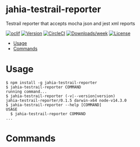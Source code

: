 jahia-testrail-reporter
=======================

Testrail reporter that accepts mocha json and jest xml reports

[![oclif](https://img.shields.io/badge/cli-oclif-brightgreen.svg)](https://oclif.io)
[![Version](https://img.shields.io/npm/v/jahia-testrail-reporter.svg)](https://npmjs.org/package/jahia-testrail-reporter)
[![CircleCI](https://circleci.com/gh/VladRadan/jahia-testrail-reporter/tree/master.svg?style=shield)](https://circleci.com/gh/VladRadan/jahia-testrail-reporter/tree/master)
[![Downloads/week](https://img.shields.io/npm/dw/jahia-testrail-reporter.svg)](https://npmjs.org/package/jahia-testrail-reporter)
[![License](https://img.shields.io/npm/l/jahia-testrail-reporter.svg)](https://github.com/VladRadan/jahia-testrail-reporter/blob/master/package.json)

<!-- toc -->
* [Usage](#usage)
* [Commands](#commands)
<!-- tocstop -->
# Usage
<!-- usage -->
```sh-session
$ npm install -g jahia-testrail-reporter
$ jahia-testrail-reporter COMMAND
running command...
$ jahia-testrail-reporter (-v|--version|version)
jahia-testrail-reporter/0.1.5 darwin-x64 node-v14.3.0
$ jahia-testrail-reporter --help [COMMAND]
USAGE
  $ jahia-testrail-reporter COMMAND
...
```
<!-- usagestop -->
# Commands
<!-- commands -->

<!-- commandsstop -->
